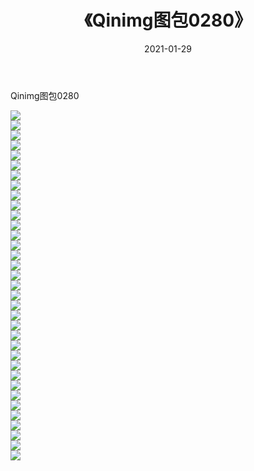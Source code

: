 ﻿---
layout: post
title:  《Qinimg图包0280》
date:   2021-01-29
img: http://imgx.orgx.ga/Qinimg图包/Qinimg图包0280/000.jpg
categories: [美女, 清纯, 唯美]
---

Qinimg图包0280

 ![](http://imgx.orgx.ga/Qinimg图包/Qinimg图包0280/001.jpg) <br>![](http://imgx.orgx.ga/Qinimg图包/Qinimg图包0280/002.jpg) <br>![](http://imgx.orgx.ga/Qinimg图包/Qinimg图包0280/003.jpg) <br>![](http://imgx.orgx.ga/Qinimg图包/Qinimg图包0280/004.jpg) <br>![](http://imgx.orgx.ga/Qinimg图包/Qinimg图包0280/005.jpg) <br>![](http://imgx.orgx.ga/Qinimg图包/Qinimg图包0280/006.jpg) <br>![](http://imgx.orgx.ga/Qinimg图包/Qinimg图包0280/007.jpg) <br>![](http://imgx.orgx.ga/Qinimg图包/Qinimg图包0280/008.jpg) <br>![](http://imgx.orgx.ga/Qinimg图包/Qinimg图包0280/009.jpg) <br>![](http://imgx.orgx.ga/Qinimg图包/Qinimg图包0280/010.jpg) <br>![](http://imgx.orgx.ga/Qinimg图包/Qinimg图包0280/011.jpg) <br>![](http://imgx.orgx.ga/Qinimg图包/Qinimg图包0280/012.jpg) <br>![](http://imgx.orgx.ga/Qinimg图包/Qinimg图包0280/013.jpg) <br>![](http://imgx.orgx.ga/Qinimg图包/Qinimg图包0280/014.jpg) <br>![](http://imgx.orgx.ga/Qinimg图包/Qinimg图包0280/015.jpg) <br>![](http://imgx.orgx.ga/Qinimg图包/Qinimg图包0280/016.jpg) <br>![](http://imgx.orgx.ga/Qinimg图包/Qinimg图包0280/017.jpg) <br>![](http://imgx.orgx.ga/Qinimg图包/Qinimg图包0280/018.jpg) <br>![](http://imgx.orgx.ga/Qinimg图包/Qinimg图包0280/019.jpg) <br>![](http://imgx.orgx.ga/Qinimg图包/Qinimg图包0280/020.jpg) <br>![](http://imgx.orgx.ga/Qinimg图包/Qinimg图包0280/021.jpg) <br>![](http://imgx.orgx.ga/Qinimg图包/Qinimg图包0280/022.jpg) <br>![](http://imgx.orgx.ga/Qinimg图包/Qinimg图包0280/023.jpg) <br>![](http://imgx.orgx.ga/Qinimg图包/Qinimg图包0280/024.jpg) <br>![](http://imgx.orgx.ga/Qinimg图包/Qinimg图包0280/025.jpg) <br>![](http://imgx.orgx.ga/Qinimg图包/Qinimg图包0280/026.jpg) <br>![](http://imgx.orgx.ga/Qinimg图包/Qinimg图包0280/027.jpg) <br>![](http://imgx.orgx.ga/Qinimg图包/Qinimg图包0280/028.jpg) <br>![](http://imgx.orgx.ga/Qinimg图包/Qinimg图包0280/029.jpg) <br>![](http://imgx.orgx.ga/Qinimg图包/Qinimg图包0280/030.jpg) <br>![](http://imgx.orgx.ga/Qinimg图包/Qinimg图包0280/031.jpg) <br>![](http://imgx.orgx.ga/Qinimg图包/Qinimg图包0280/032.jpg) <br>![](http://imgx.orgx.ga/Qinimg图包/Qinimg图包0280/033.jpg) <br>![](http://imgx.orgx.ga/Qinimg图包/Qinimg图包0280/034.jpg) <br>![](http://imgx.orgx.ga/Qinimg图包/Qinimg图包0280/035.jpg) <br>